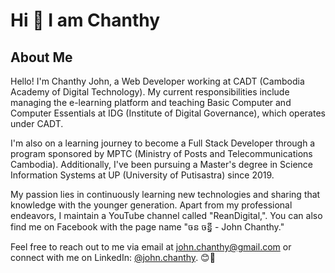 # Hi 👋 I am Chanthy
## About Me

Hello! I'm Chanthy John, a Web Developer working at CADT (Cambodia Academy of Digital Technology). My current responsibilities include managing the e-learning platform and teaching Basic Computer and Computer Essentials at IDG (Institute of Digital Governance), which operates under CADT.

I'm also on a learning journey to become a Full Stack Developer through a program sponsored by MPTC (Ministry of Posts and Telecommunications Cambodia). Additionally, I've been pursuing a Master's degree in Science Information Systems at UP (University of Putisastra) since 2019.

My passion lies in continuously learning new technologies and sharing that knowledge with the younger generation. Apart from my professional endeavors, I maintain a YouTube channel called "ReanDigital,". You can also find me on Facebook with the page name "ចន ចន្ធី - John Chanthy."

Feel free to reach out to me via email at john.chanthy@gmail.com or connect with me on LinkedIn: [@john.chanthy](https://www.linkedin.com/in/john-chanthy-71352642).
😊🚀
